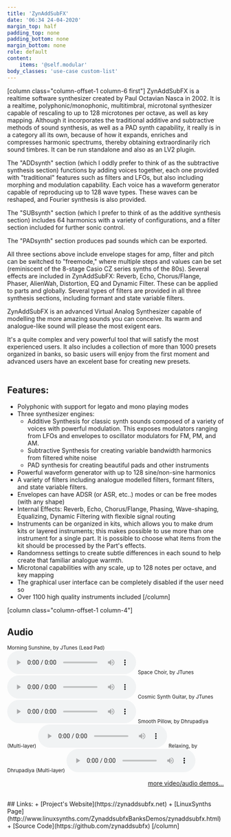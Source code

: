 ```yaml
---
title: 'ZynAddSubFX'
date: '06:34 24-04-2020'
margin_top: half
padding_top: none
padding_bottom: none
margin_bottom: none
role: default
content:
    items: '@self.modular'
body_classes: 'use-case custom-list'
---
```

[column class="column-offset-1 column-6 first"]
ZynAddSubFX is a realtime software synthesizer created by Paul Octavian Nasca in 2002. It is a realtime, polyphonic/monophonic, multitimbral, microtonal synthesizer capable of rescaling to up to 128 microtones per octave, as well as key mapping. Although it incorporates the traditional additive and subtractive methods of sound synthesis, as well as a PAD synth capability, it really is in a category all its own, because of how it expands, enriches and compresses harmonic spectrums, thereby obtaining extraordinarily rich sound timbres. It can be run standalone and also as an LV2 plugin.

The "ADDsynth" section (which I oddly prefer to think of as the subtractive synthesis section) functions by adding voices together, each one provided with "traditional" features such as filters and LFOs, but also including morphing and modulation capability. Each voice has a waveform generator capable of reproducing up to 128 wave types. These waves can be reshaped, and Fourier synthesis is also provided.

The "SUBsynth" section (which I prefer to think of as the additive synthesis section) includes 64 harmonics with a variety of configurations, and a filter section included for further sonic control.

The "PADsynth" section produces pad sounds which can be exported.

All three sections above include envelope stages for amp, filter and pitch can be switched to "freemode," where multiple steps and values can be set (reminiscent of the 8-stage Casio CZ series synths of the 80s). Several effects are included in ZynAddSubFX: Reverb, Echo, Chorus/Flange, Phaser, AlienWah, Distortion, EQ and Dynamic Filter. These can be applied to parts and globally. Several types of filters are provided in all three synthesis sections, including formant and state variable filters.

ZynAddSubFX is an advanced Virtual Analog Synthesizer capable of modelling the more amazing sounds you can conceive. Its warm and analogue-like sound will please the most exigent ears.

It's a quite complex and very powerful tool that will satisfy the most experienced users. It also includes a  collection of more than 1000 presets organized in banks, so basic users will enjoy from the first moment and advanced users have an excelent base for creating new presets.
<br>
<br>

## Features:
+ Polyphonic with support for legato and mono playing modes
+ Three synthesizer engines:
  + Additive Synthesis for classic synth sounds composed of a variety of voices with powerful modulation. This exposes modulators ranging from LFOs and envelopes to oscillator modulators for FM, PM, and AM.
  + Subtractive Synthesis for creating variable bandwidth harmonics from filtered white noise
  + PAD synthesis for creating beautiful pads and other instruments
+ Powerful waveform generator with up to 128 sine/non-sine harmonics
+ A variety of filters including analogue modelled filters, formant filters, and state variable filters.
+ Envelopes can have ADSR (or ASR, etc..) modes or can be free modes (with any shape)
+ Internal Effects: Reverb, Echo, Chorus/Flange, Phasing, Wave-shaping, Equalizing, Dynamic Filtering with flexible signal routing
+ Instruments can be organized in kits, which allows you to make drum kits or layered instruments; this makes possible to use more than one instrument for a single part. It is possible to choose what items from the kit should be processed by the Part's effects.
+ Randomness settings to create subtle differences in each sound to help create that familiar analogue warmth.
+ Microtonal capabilities with any scale, up to 128 notes per octave, and key mapping
+ The graphical user interface can be completely disabled if the user need so
+ Over 1100 high quality instruments included
[/column]

[column class="column-offset-1 column-4"]
## Audio
<small>Morning Sunshine, by JTunes (Lead Pad)</small>
![Morning Sunshine, by JTunes](MorningSunshineByJTunes.mp3)
<small>Space Choir, by JTunes</small>
![Space Choir1, by JTunes](SpaceChoir1ByJTunes.mp3)
<small>Cosmic Synth Guitar, by JTunes</small>
![Cosmic Synth Guitar, by JTunes ](CosmicSynthGuitarByJTunes.mp3)
<small>Smooth Pillow, by Dhrupadiya (Multi-layer)</small>
![Smooth Pillow, by Dhrupadiya](SmoothPillowByDhrupadiya.mp3)
<small>Relaxing, by Dhrupadiya (Multi-layer)</small>
![Relaxing Theme, by Dhrupadiya](RelaxingThemeByDhrupadiya.mp3)
<br>
<p align="right">
 <a href="https://wiki.zynthian.org/index.php/Zynthian_Sound_Demos" target="_blank">more video/audio demos...</a>
</p>
<br>
## Links:
+ [Project's Website](https://zynaddsubfx.net)
+ [LinuxSynths Page](http://www.linuxsynths.com/ZynaddsubfxBanksDemos/zynaddsubfx.html)
+ [Source Code](https://github.com/zynaddsubfx)
[/column]

